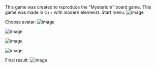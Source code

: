This game was created to reproduce the "Mysterium" board game. This game was made in c++ with modern elemenst.
Start menu:
![image](https://user-images.githubusercontent.com/79575586/154056164-867131ec-90e8-4c5e-892b-31b1febcc01a.png)

Choose avatar:
![image](https://user-images.githubusercontent.com/79575586/154056398-3960956d-bdfe-401a-99c5-26d1e89ce229.png)

![image](https://user-images.githubusercontent.com/79575586/154056601-cfa0dd08-15ed-4fb7-8140-7ab735a48bca.png)

![image](https://user-images.githubusercontent.com/79575586/154056693-725472ae-d675-46ce-bbc1-41fc33a3d2f6.png)

![image](https://user-images.githubusercontent.com/79575586/154056890-e00c1d7a-e539-41f1-95c0-3b5e8f22a115.png)

Final result:
![image](https://user-images.githubusercontent.com/79575586/154056957-be4f4861-6d27-467a-898e-c59dc09fcc2c.png)
